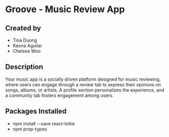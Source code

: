 # Groove - Music Review App

## Created by
- Tina Duong
- Keona Aguilar
- Chelsea Woo

## Description
Your music app is a socially driven platform designed for music reviewing, where users can engage through a review tab to express their opinions on songs, albums, or artists. A profile section personalizes the experience, and a community tab fosters engagement among users. 

## Packages Installed
- npm install --save react-lottie
- npm prop-types 

